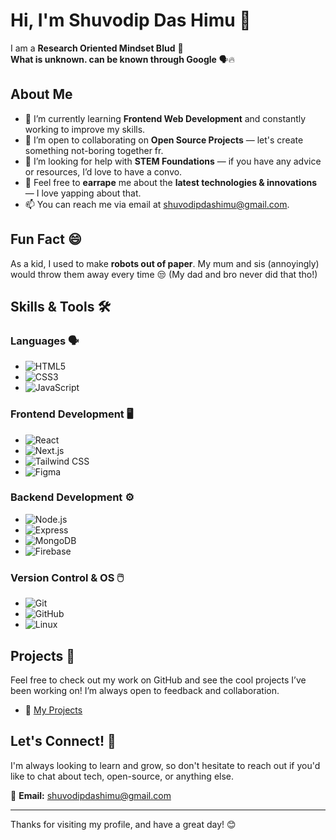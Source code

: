 # Hi, I'm Shuvodip Das Himu 👋

I am a **Research Oriented Mindset Blud** 🗿  
**What is unknown. can be known through Google** 🗣️🔥

## About Me
- 🔭 I’m currently learning **Frontend Web Development** and constantly working to improve my skills.
- 👯 I’m open to collaborating on **Open Source Projects** — let's create something not-boring together fr.
- 🤝 I’m looking for help with **STEM Foundations** — if you have any advice or resources, I’d love to have a convo.
- 💬 Feel free to **earrape** me about the **latest technologies & innovations** — I love yapping about that.
- 📫 You can reach me via email at [shuvodipdashimu@gmail.com](mailto:shuvodipdashimu@gmail.com).
<!--- 🌐 All of my projects are available at [my personal website](https://www.shuvodipdashimu.com).-->

## Fun Fact 😄
As a kid, I used to make **robots out of paper**. My mum and sis (annoyingly) would throw them away every time 😒 (My dad and bro never did that tho!)

## Skills & Tools 🛠️

### **Languages** 🗣️
- ![HTML5](https://img.shields.io/badge/HTML5-%23E34F26.svg?style=flat&logo=html5&logoColor=white)
- ![CSS3](https://img.shields.io/badge/CSS3-%231572B6.svg?style=flat&logo=css3&logoColor=white)
- ![JavaScript](https://img.shields.io/badge/JavaScript-%23F7DF1E.svg?style=flat&logo=javascript&logoColor=black)

### **Frontend Development** 🖥️
- ![React](https://img.shields.io/badge/React-%2361DAFB.svg?style=flat&logo=react&logoColor=black)
- ![Next.js](https://img.shields.io/badge/Next.js-%23000000.svg?style=flat&logo=next.js&logoColor=white)
- ![Tailwind CSS](https://img.shields.io/badge/Tailwind%20CSS-%2338B2AC.svg?style=flat&logo=tailwindcss&logoColor=white)
- ![Figma](https://img.shields.io/badge/Figma-%23F24E1E.svg?style=flat&logo=figma&logoColor=white)
<!--- ![Photoshop](https://img.shields.io/badge/Photoshop-%23B3B3B3.svg?style=flat&logo=adobephotoshop&logoColor=black)-->

### **Backend Development** ⚙️
- ![Node.js](https://img.shields.io/badge/Node.js-%23339933.svg?style=flat&logo=node.js&logoColor=white)
- ![Express](https://img.shields.io/badge/Express-%23404d59.svg?style=flat&logo=express&logoColor=white)
- ![MongoDB](https://img.shields.io/badge/MongoDB-%2347A248.svg?style=flat&logo=mongodb&logoColor=white)
- ![Firebase](https://img.shields.io/badge/Firebase-%23FFCA28.svg?style=flat&logo=firebase&logoColor=black)

### **Version Control & OS** 🖱️
- ![Git](https://img.shields.io/badge/Git-%23F05032.svg?style=flat&logo=git&logoColor=white)
- ![GitHub](https://img.shields.io/badge/GitHub-%23121011.svg?style=flat&logo=github&logoColor=white)
- ![Linux](https://img.shields.io/badge/Linux-%23FCC624.svg?style=flat&logo=linux&logoColor=black)

## Projects 🌟
Feel free to check out my work on GitHub and see the cool projects I’ve been working on! I’m always open to feedback and collaboration.

- 🚀 [My Projects](https://github.com/ShuvodipDasHimu)

## Let's Connect! 💬
I'm always looking to learn and grow, so don't hesitate to reach out if you'd like to chat about tech, open-source, or anything else.

📧 **Email:** [shuvodipdashimu@gmail.com](mailto:shuvodipdashimu@gmail.com)

---

Thanks for visiting my profile, and have a great day! 😊
